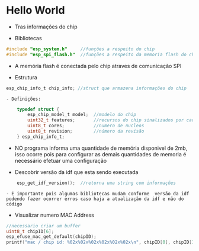 # Hello World

- Tras informações do chip

- Bibliotecas 
~~~c
#include "esp_system.h"     //funções a respeito do chip
#include "esp_spi_flash.h"  //funções a respeito da memoria flash do chip
~~~

- A memória flash é conectada pelo chip atraves de comunicação SPI

- Estrutura 
~~~c
esp_chip_info_t chip_info; //struct que armazena informações do chip
~~~
    - Definições:
~~~c
    typedef struct {
        esp_chip_model_t model;  //modelo do chip
        uint32_t features;       //recursos do chip sinalizados por cada bit 
        uint8_t cores;           //numero de nucleos
        uint8_t revision;        //número da revisão
    } esp_chip_info_t;
~~~

- NO programa informa uma quantidade de memória disponivel de 2mb, isso ocorre pois para configurar as demais quantidades de memoria é necessário efetuar uma configuração 

- Descobrir versão da idf que esta sendo executada
~~~c
    esp_get_idf_version();  //retorna uma string com informações
~~~
    - É importante pois algumas bibliotecas mudam conforme  versão da idf podendo fazer ocorrer erros caso haja a atualização da idf e não do código

- Visualizar numero MAC Address
~~~c
//necessario criar um buffer 
uint8_t chipID[6];
esp_efuse_mac_get_default(chipID);
printf("mac / chip id: %02x%02x%02x%02x%02x%02x\n", chipID[0], chipID[1], chipID[2], chipID[3], chipID[4], chipID[5]);
~~~